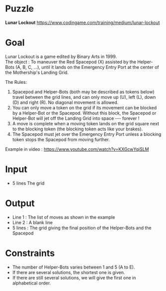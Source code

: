 # Puzzle
**Lunar Lockout** https://www.codingame.com/training/medium/lunar-lockout

# Goal
Lunar Lockout is a game edited by Binary Arts in 1999.  
The object : To maneuver the Red Spacepod (X) assisted by the Helper-Bots (A, B, C, ...), until it lands on the Emergency Entry Port at the center of the Mothership's Landing Grid.

The Rules:
1) Spacepod and Helper-Bots (both may be described as tokens below) travel between the grid lines, and can only move up (U), left (L), down (D) and right (R).
No diagonal movement is allowed.
2) You can only move a token on the grid if its movement can be blocked by a Helper-Bot or the Spacepod. 
Without this block, the Spacepod or Helper-Bot will jet off the Landing Grid into space --- forever !
3) A move is complete when a moving token lands on the grid square next to the blocking token (the blocking token acts like your brakes).
4) The Spacepod must jet over the Emergency Entry Port unless a blocking token stops the Spacepod from moving further.

Example in video : https://www.youtube.com/watch?v=KXGcwYqiSLM

# Input
* 5 lines The grid

# Output
* Line 1 : The list of moves as shown in the example
* Line 2 : A blank line
* 5 lines : The grid giving the final position of the Helper-Bots and the Spacepod

# Constraints
* The number of Helper-Bots varies between 1 and 5 (A to E).
* If there are several solutions, the shortest one is given.
* If there are still several solutions, we will give the first one in alphabetical order.
